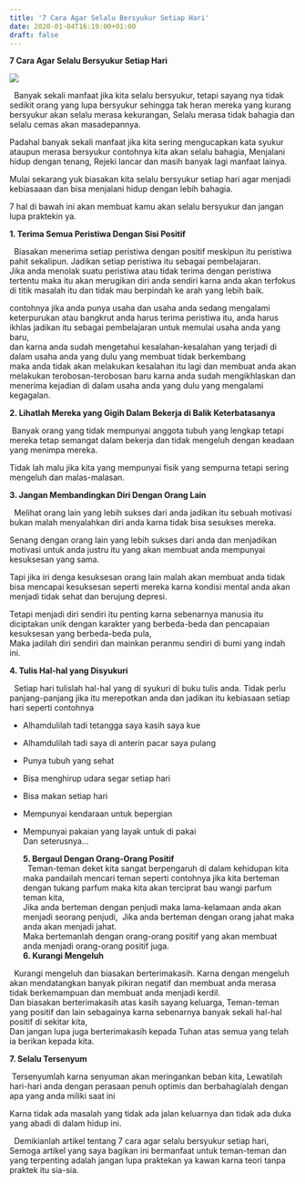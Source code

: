 ```yaml
---
title: '7 Cara Agar Selalu Bersyukur Setiap Hari'
date: 2020-01-04T16:19:00+01:00
draft: false
---
```


**7 Cara Agar Selalu Bersyukur Setiap Hari**  
  
  

[![](https://1.bp.blogspot.com/-D3gPhNADx2A/XhCopefcgLI/AAAAAAAAAAM/tdFl8PThxtMBBH0987A-93_8zS3zjOlsgCNcBGAsYHQ/s320/Gratitude.jpeg)](https://1.bp.blogspot.com/-D3gPhNADx2A/XhCopefcgLI/AAAAAAAAAAM/tdFl8PThxtMBBH0987A-93_8zS3zjOlsgCNcBGAsYHQ/s1600/Gratitude.jpeg)

  
  
  Banyak sekali manfaat jika kita selalu bersyukur, tetapi sayang nya tidak sedikit orang yang lupa bersyukur sehingga tak heran mereka yang kurang bersyukur akan selalu merasa kekurangan, Selalu merasa tidak bahagia dan selalu cemas akan masadepannya.  
  
Padahal banyak sekali manfaat jika kita sering mengucapkan kata syukur ataupun merasa bersyukur contohnya kita akan selalu bahagia, Menjalani hidup dengan tenang, Rejeki lancar dan masih banyak lagi manfaat lainya.  
  
Mulai sekarang yuk biasakan kita selalu bersyukur setiap hari agar menjadi kebiasaaan dan bisa menjalani hidup dengan lebih bahagia.  
  
7 hal di bawah ini akan membuat kamu akan selalu bersyukur dan jangan lupa praktekin ya.  
  
**1\. Terima Semua Peristiwa Dengan Sisi Positif**  
  
  Biasakan menerima setiap peristiwa dengan positif meskipun itu peristiwa pahit sekalipun. Jadikan setiap peristiwa itu sebagai pembelajaran.  
Jika anda menolak suatu peristiwa atau tidak terima dengan peristiwa tertentu maka itu akan merugikan diri anda sendiri karna anda akan terfokus di titik masalah itu dan tidak mau berpindah ke arah yang lebih baik.  
  
contohnya jika anda punya usaha dan usaha anda sedang mengalami keterpurukan atau bangkrut anda harus terima peristiwa itu, anda harus ikhlas jadikan itu sebagai pembelajaran untuk memulai usaha anda yang baru,  
dan karna anda sudah mengetahui kesalahan-kesalahan yang terjadi di dalam usaha anda yang dulu yang membuat tidak berkembang  
maka anda tidak akan melakukan kesalahan itu lagi dan membuat anda akan melakukan terobosan-terobosan baru karna anda sudah mengikhlaskan dan menerima kejadian di dalam usaha anda yang dulu yang mengalami kegagalan.  
  
**2\. Lihatlah Mereka yang Gigih Dalam Bekerja di Balik Keterbatasanya**  
  
 Banyak orang yang tidak mempunyai anggota tubuh yang lengkap tetapi mereka tetap semangat dalam bekerja dan tidak mengeluh dengan keadaan yang menimpa mereka.  
  
Tidak lah malu jika kita yang mempunyai fisik yang sempurna tetapi sering mengeluh dan malas-malasan.  
  
**3\. Jangan Membandingkan Diri Dengan Orang Lain**  
  
  Melihat orang lain yang lebih sukses dari anda jadikan itu sebuah motivasi bukan malah menyalahkan diri anda karna tidak bisa sesukses mereka.  
  
Senang dengan orang lain yang lebih sukses dari anda dan menjadikan motivasi untuk anda justru itu yang akan membuat anda mempunyai kesuksesan yang sama.  
  
Tapi jika iri denga kesuksesan orang lain malah akan membuat anda tidak bisa mencapai kesuksesan seperti mereka karna kondisi mental anda akan menjadi tidak sehat dan berujung depresi.  
  
Tetapi menjadi diri sendiri itu penting karna sebenarnya manusia itu diciptakan unik dengan karakter yang berbeda-beda dan pencapaian kesuksesan yang berbeda-beda pula,  
Maka jadilah diri sendiri dan mainkan peranmu sendiri di bumi yang indah ini.  
  
**4\. Tulis Hal-hal yang Disyukuri**  
  
  Setiap hari tulislah hal-hal yang di syukuri di buku tulis anda. Tidak perlu panjang-panjang jika itu merepotkan anda dan jadikan itu kebiasaan setiap hari seperti contohnya  
  
  
*   Alhamdulilah tadi tetangga saya kasih saya kue  
    
*   Alhamdulilah tadi saya di anterin pacar saya pulang  
    
*   Punya tubuh yang sehat  
    
*   Bisa menghirup udara segar setiap hari  
    
*   Bisa makan setiap hari  
    
*   Mempunyai kendaraan untuk bepergian  
    
*   Mempunyai pakaian yang layak untuk di pakai  
    Dan seterusnya...  
      
    **5\. Bergaul Dengan Orang-Orang Positif**  
      Teman-teman deket kita sangat berpengaruh di dalam kehidupan kita maka pandailah mencari teman seperti contohnya jika kita berteman dengan tukang parfum maka kita akan terciprat bau wangi parfum teman kita,  
    Jika anda berteman dengan penjudi maka lama-kelamaan anda akan menjadi seorang penjudi, 
Jika anda berteman dengan orang jahat maka anda akan menjadi jahat.  
Maka bertemanlah dengan orang-orang positif yang akan membuat anda menjadi orang-orang positif juga.  
**6\. Kurangi Mengeluh**  
  
  Kurangi mengeluh dan biasakan berterimakasih. Karna dengan mengeluh akan mendatangkan banyak pikiran negatif dan membuat anda merasa tidak berkemampuan dan membuat anda menjadi kerdil.  
Dan biasakan berterimakasih atas kasih sayang keluarga, Teman-teman yang positif dan lain sebagainya karna sebenarnya banyak sekali hal-hal positif di sekitar kita,  
Dan jangan lupa juga berterimakasih kepada Tuhan atas semua yang telah ia berikan kepada kita.  
  
**7\. Selalu Tersenyum**  
  
 Tersenyumlah karna senyuman akan meringankan beban kita, Lewatilah hari-hari anda dengan perasaan penuh optimis dan berbahagialah dengan apa yang anda miliki saat ini  
  
Karna tidak ada masalah yang tidak ada jalan keluarnya dan tidak ada duka yang abadi di dalam hidup ini.  
  
  Demikianlah artikel tentang 7 cara agar selalu bersyukur setiap hari, Semoga artikel yang saya bagikan ini bermanfaat untuk teman-teman dan yang terpenting adalah jangan lupa praktekan ya kawan karna teori tanpa praktek itu sia-sia.